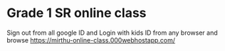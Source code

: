 #  Grade 1 SR online class
Sign out from all google ID and Login with kids ID from any browser and browse https://mirthu-online-class.000webhostapp.com/ 



